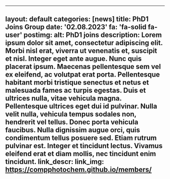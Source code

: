   ---
layout: default
categories: [news]
title: PhD1 Joins Group
date: '02.08.2023'
fa: 'fa-solid fa-user'
postimg: 
alt: PhD1 joins
description: Lorem ipsum dolor sit amet, consectetur adipiscing elit. Morbi nisl erat, viverra ut venenatis et, suscipit et nisl. Integer eget ante augue. Nunc quis placerat ipsum. Maecenas pellentesque sem vel ex eleifend, ac volutpat erat porta. Pellentesque habitant morbi tristique senectus et netus et malesuada fames ac turpis egestas. Duis et ultrices nulla, vitae vehicula magna. Pellentesque ultrices eget dui id pulvinar. Nulla velit nulla, vehicula tempus sodales non, hendrerit vel tellus. Donec porta vehicula faucibus. Nulla dignissim augue orci, quis condimentum tellus posuere sed. Etiam rutrum pulvinar est. Integer et tincidunt lectus. Vivamus eleifend erat et diam mollis, nec tincidunt enim tincidunt.
link_descr: 
link_img: https://compphotochem.github.io/members/
---
